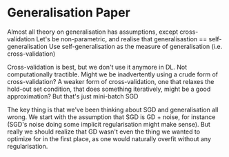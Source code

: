 # Generalisation Paper

Almost all theory on generalisation has assumptions, except cross-validation
Let's be non-parametric, and realise that generalisastion == self-generalisation
Use self-generalisation as the measure of generalisation (i.e. cross-validation)

Cross-validation is best, but we don't use it anymore in DL. Not computationally tractible.
Might we be inadvertently using a crude form of cross-validation?
A weaker form of cross-validation, one that relaxes the hold-out set condition, that does something iteratively, might be a good approximation?
But that's just mini-batch SGD

The key thing is that we've been thinking about SGD and generalisation all wrong. We start with the assumption that SGD is GD + noise, for instance (SGD's noise doing some implicit regularisation might make sense). But really we should realize that GD wasn't even the thing we wanted to optimize for in the first place, as one would naturally overfit without any regularisation.